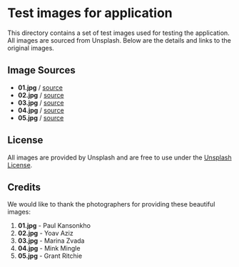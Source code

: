 # Test images for application

This directory contains a set of test images used for testing the application.<br>
All images are sourced from Unsplash. Below are the details and links to the original images.

## Image Sources

* **01.jpg** / [source](https://unsplash.com/photos/a-row-of-multi-family-houses-with-a-blue-sky-in-the-background-FVKS5lztUkQ)
* **02.jpg** / [source](https://unsplash.com/photos/a-group-of-people-standing-in-front-of-an-arch-cyhFe6EX2KU)
* **03.jpg** / [source](https://unsplash.com/photos/a-woman-standing-on-top-of-a-lush-green-hillside-CqdNsEuAAKQ)
* **04.jpg** / [source](https://unsplash.com/photos/white-petaled-flowers-during-day-96JD67agngE)
* **05.jpg** / [source](https://unsplash.com/photos/white-land-rover-j0YPbvXu4t0)

## License

All images are provided by Unsplash and are free to use under the [Unsplash License](https://unsplash.com/license).

## Credits

We would like to thank the photographers for providing these beautiful images:

1. **01.jpg** - Paul Kansonkho
2. **02.jpg** - Yoav Aziz
3. **03.jpg** - Marina Zvada
4. **04.jpg** - Mink Mingle
5. **05.jpg** - Grant Ritchie
